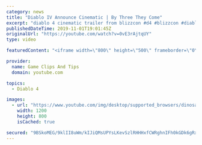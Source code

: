 ```yaml
---
category: news
title: "Diablo IV Announce Cinematic | By Three They Come"
excerpt: "diablo 4 cinematic trailer from blizzcon #d4 #blizzcon #diablo."
publishedDateTime: 2019-11-01T19:01:45Z
originalUrl: "https://youtube.com/watch?v=0vE3rAjtqUY"
type: video

featuredContent: "<iframe width=\"800\" height=\"500\" frameborder=\"0\" src=\"https://www.youtube.com/embed/0vE3rAjtqUY\" allow=\"accelerometer; autoplay; encrypted-media; gyroscope; picture-in-picture\" allowfullscreen></iframe>"

provider:
  name: Game Clips And Tips
  domain: youtube.com

topics:
  - Diablo 4

images:
  - url: "https://www.youtube.com/img/desktop/supported_browsers/dinosaur.png"
    width: 1200
    height: 800
    isCached: true

secured: "9BSkoMEG/9klII8uWm/kIJiQMsUPYsLKevSzlRHHHxfCWRghnIFh0kGDk6gRxXCdsooynpOxkfNwAVo/W1FKKE86jV4493+tODAAgdXo+zWS2SyAIW89wrUOyqFKY3F9GL1OEwV5SU4BWLSubpgK7ITGvb4mzL3vPYn1EzGWpKbAdWq3+BaZd2L5TbAhmrPA1uKbFtL/FYe06VRtGhXCgAUuGz5typhpBvu8kWNJMFuxfNE4ur4yNBCIrKn2Bw9EybOUJTOIKSnlpH2/4T3euhwkh3rSbno+4YrzWVMMktP79FDg2l+0lE7lr65lEfeM5R8GX+WSKns3ug7+bRLsDF9lXl5HTM3gBQPIjJZdkAHovNc5xN8VamxZmVzH6yH3b8aDs6BVIX4jGUzYvHzAag==;2yRHNBDdRcHa132W6d/I/g=="
---
```


